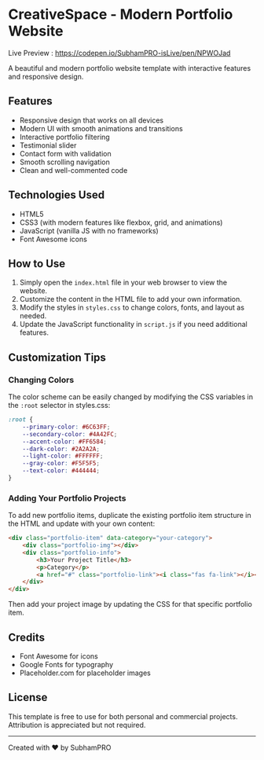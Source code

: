 # CreativeSpace - Modern Portfolio Website

Live Preview : https://codepen.io/SubhamPRO-isLive/pen/NPWOJad

A beautiful and modern portfolio website template with interactive features and responsive design.

## Features

- Responsive design that works on all devices
- Modern UI with smooth animations and transitions
- Interactive portfolio filtering
- Testimonial slider
- Contact form with validation
- Smooth scrolling navigation
- Clean and well-commented code

## Technologies Used

- HTML5
- CSS3 (with modern features like flexbox, grid, and animations)
- JavaScript (vanilla JS with no frameworks)
- Font Awesome icons

## How to Use

1. Simply open the `index.html` file in your web browser to view the website.
2. Customize the content in the HTML file to add your own information.
3. Modify the styles in `styles.css` to change colors, fonts, and layout as needed.
4. Update the JavaScript functionality in `script.js` if you need additional features.

## Customization Tips

### Changing Colors

The color scheme can be easily changed by modifying the CSS variables in the `:root` selector in styles.css:

```css
:root {
    --primary-color: #6C63FF;
    --secondary-color: #4A42FC;
    --accent-color: #FF6584;
    --dark-color: #2A2A2A;
    --light-color: #FFFFFF;
    --gray-color: #F5F5F5;
    --text-color: #444444;
}
```

### Adding Your Portfolio Projects

To add new portfolio items, duplicate the existing portfolio item structure in the HTML and update with your own content:

```html
<div class="portfolio-item" data-category="your-category">
    <div class="portfolio-img"></div>
    <div class="portfolio-info">
        <h3>Your Project Title</h3>
        <p>Category</p>
        <a href="#" class="portfolio-link"><i class="fas fa-link"></i></a>
    </div>
</div>
```

Then add your project image by updating the CSS for that specific portfolio item.

## Credits

- Font Awesome for icons
- Google Fonts for typography
- Placeholder.com for placeholder images

## License

This template is free to use for both personal and commercial projects. Attribution is appreciated but not required.

---

Created with ❤️ by SubhamPRO
